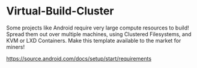 # Virtual-Build-Cluster
Some projects like Android require very large compute resources to build! Spread them out over multiple machines, using Clustered Filesystems, and KVM or LXD Containers. Make this template available to the market for miners!

https://source.android.com/docs/setup/start/requirements
